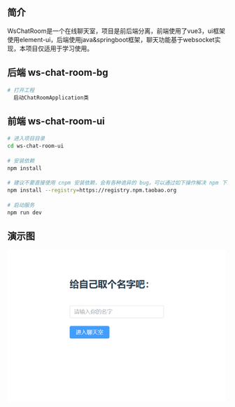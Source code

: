 ## 简介

WsChatRoom是一个在线聊天室，项目是前后端分离，前端使用了vue3，ui框架使用element-ui，后端使用java&springboot框架，聊天功能基于websocket实现，本项目仅适用于学习使用。

## 后端 ws-chat-room-bg

```bash
# 打开工程
  启动ChatRoomApplication类
```
## 前端 ws-chat-room-ui

```bash
# 进入项目目录
cd ws-chat-room-ui

# 安装依赖
npm install

# 建议不要直接使用 cnpm 安装依赖，会有各种诡异的 bug。可以通过如下操作解决 npm 下载速度慢的问题
npm install --registry=https://registry.npm.taobao.org

# 启动服务
npm run dev
```

## 演示图

<img width="500px" src="https://github.com/chinaitman/ws-chat-room/blob/main/QQ%E6%88%AA%E5%9B%BE20240510232336.png" />
